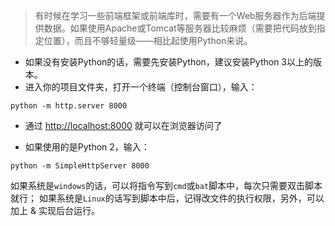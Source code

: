 >有时候在学习一些前端框架或前端库时，需要有一个Web服务器作为后端提供数据。如果使用Apache或Tomcat等服务器比较麻烦（需要把代码放到指定位置），而且不够轻量级——相比起使用Python来说。

* 如果没有安装Python的话，需要先安装Python，建议安装Python 3以上的版本。
* 进入你的项目文件夹，打开一个终端（控制台窗口），输入：
```
python -m http.server 8000
```
* 通过 [http://localhost:8000](http://www.voidcn.com/link?url=http://localhost:8000) 就可以在浏览器访问了

* 如果使用的是Python 2，输入：
```
python -m SimpleHttpServer 8000
```
如果系统是``windows``的话，可以将指令写到``cmd``或``bat``脚本中，每次只需要双击脚本就行；
如果系统是``Linux``的话写到脚本中后，记得改文件的执行权限，另外，可以加上 & 实现后台运行。
